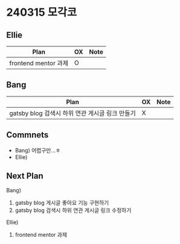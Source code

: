 # 240315 모각코

## Ellie

| Plan 	| OX 	| Note 	|
|------	|----	|------	|
| frontend mentor 과제 |  O  |      	|


## Bang

| Plan 	| OX 	| Note 	|
|------	|----	|------	|
|  gatsby blog 검색시 하위 연관 게시글 링크 만들기  |  X  |      |



## Commnets

 - Bang) 어렵구만...ㅎ
 - Ellie) 
 
## Next Plan
 Bang)
 1. gatsby blog 게시글 좋아요 기능 구현하기
 2. gatsby blog 검색시 하위 연관 게시글 링크 수정하기 
 
 Ellie)
 1. frontend mentor 과제

